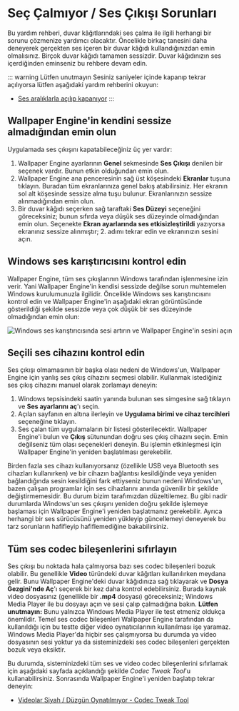 # Seç Çalmıyor / Ses Çıkışı Sorunları
Bu yardım rehberi, duvar kâğıtlarındaki ses çalma ile ilgili herhangi bir sorunu çözmenize yardımcı olacaktır. Öncelikle birkaç tanesini daha deneyerek gerçekten ses içeren bir duvar kâğıdı kullandığınızdan emin olmalısınız. Birçok duvar kâğıdı tamamen sessizdir. Duvar kâğıdınızın ses içerdiğinden eminseniz bu rehbere devam edin.

::: warning Lütfen unutmayın Sesiniz saniyeler içinde kapanıp tekrar açılıyorsa lütfen aşağıdaki yardım rehberini okuyun:

* [Ses aralıklarla açılıp kapanıyor](/audio/intermittent)
:::

## Wallpaper Engine'in kendini sessize almadığından emin olun
Uygulamada ses çıkışını kapatabileceğiniz üç yer vardır:

1. Wallpaper Engine ayarlarının **Genel** sekmesinde **Ses Çıkışı** denilen bir seçenek vardır. Bunun etkin olduğundan emin olun.
2. Wallpaper Engine ana penceresinin sağ üst köşesindeki **Ekranlar** tuşuna tıklayın. Buradan tüm ekranlarınıza genel bakış atabilirsiniz. Her ekranın sol alt köşesinde sessize alma tuşu bulunur. Ekranlarınızın sessize alınmadığından emin olun.
3. Bir duvar kâğıdı seçerken sağ taraftaki **Ses Düzeyi** seçeneğini göreceksiniz; bunun sıfırda veya düşük ses düzeyinde olmadığından emin olun. Seçenekte **Ekran ayarlarında ses etkisizleştirildi** yazıyorsa ekranınız sessize alınmıştır; 2. adımı tekrar edin ve ekranınızın sesini açın.

## Windows ses karıştırıcısını kontrol edin
Wallpaper Engine, tüm ses çıkışlarının Windows tarafından işlenmesine izin verir. Yani Wallpaper Engine'in kendisi sessizde değilse sorun muhtemelen Windows kurulumunuzla ilgilidir. Öncelikle Windows ses karıştırıcısını kontrol edin ve Wallpaper Engine'in aşağıdaki ekran görüntüsünde gösterildiği şekilde sessizde veya çok düşük bir ses düzeyinde olmadığından emin olun:

![Windows ses karıştırıcısında sesi artırın ve Wallpaper Engine'in sesini açın](./audiomixer.png)

## Seçili ses cihazını kontrol edin
Ses çıkışı olmamasının bir başka olası nedeni de Windows'un, Wallpaper Engine için yanlış ses çıkış cihazını seçmesi olabilir. Kullanmak istediğiniz ses çıkış cihazını manuel olarak zorlamayı deneyin:

1. Windows tepsisindeki saatin yanında bulunan ses simgesine sağ tıklayın ve **Ses ayarlarını aç**'ı seçin.
2. Açılan sayfanın en altına ilerleyin ve **Uygulama birimi ve cihaz tercihleri** seçeneğine tıklayın.
3. Ses çalan tüm uygulamaların bir listesi gösterilecektir. Wallpaper Engine'i bulun ve **Çıkış** sütunundan doğru ses çıkış cihazını seçin. Emin değilseniz tüm olası seçenekleri deneyin. Bu işlemin etkinleşmesi için Wallpaper Engine'in yeniden başlatılması gerekebilir.

Birden fazla ses cihazı kullanıyorsanız (özellikle USB veya Bluetooth ses cihazları kullanırken) ve bir cihazın bağlantısı kesildiğinde veya yeniden bağlandığında sesin kesildiğini fark ettiyseniz bunun nedeni Windows'un, bazen çalışan programlar için ses cihazlarını anında güvenilir bir şekilde değiştirmemesidir. Bu durum bizim tarafımızdan düzeltilemez. Bu gibi nadir durumlarda Windows'un ses çıkışını yeniden doğru şekilde işlemeye başlaması için Wallpaper Engine'i yeniden başlatmanız gerekebilir. Ayrıca herhangi bir ses sürücüsünü yeniden yükleyip güncellemeyi deneyerek bu tarz sorunların hafifleyip hafiflemediğine bakabilirsiniz.

## Tüm ses codec bileşenlerini sıfırlayın

Ses çıkışı bu noktada hala çalmıyorsa bazı ses codec bileşenleri bozuk olabilir. Bu genellikle **Video** türündeki duvar kâğıtları kullanılırken meydana gelir. Bunu Wallpaper Engine'deki duvar kâğıdınıza sağ tıklayarak ve **Dosya Gezgini'nde Aç**'ı seçerek bir kez daha kontrol edebilirsiniz. Burada kaynak video dosyasınız (genellikle bir **.mp4** dosyası) göreceksiniz; Windows Media Player ile bu dosyayı açın ve sesi çalıp çalmadığına bakın. **Lütfen unutmayın:** Bunu yalnızca Windows Media Player ile test etmeniz oldukça önemlidir. Temel ses codec bileşenleri Wallpaper Engine tarafından da kullanıldığı için bu testte diğer video oynatıcılarının kullanılması işe yaramaz. Windows Media Player'da hiçbir ses çalışmıyorsa bu durumda ya video dosyasının sesi yoktur ya da sisteminizdeki ses codec bileşenleri gerçekten bozuk veya eksiktir.

Bu durumda, sisteminizdeki tüm ses ve video codec bileşenlerini sıfırlamak için aşağıdaki sayfada açıklandığı şekilde *Codec Tweak Tool*'u kullanabilirsiniz. Sonrasında Wallpaper Engine'i yeniden başlatıp tekrar deneyin:

* [Videolar Siyah / Düzgün Oynatılmıyor - Codec Tweak Tool](/noshow/notplaying.html#codec-tweak-tool)

